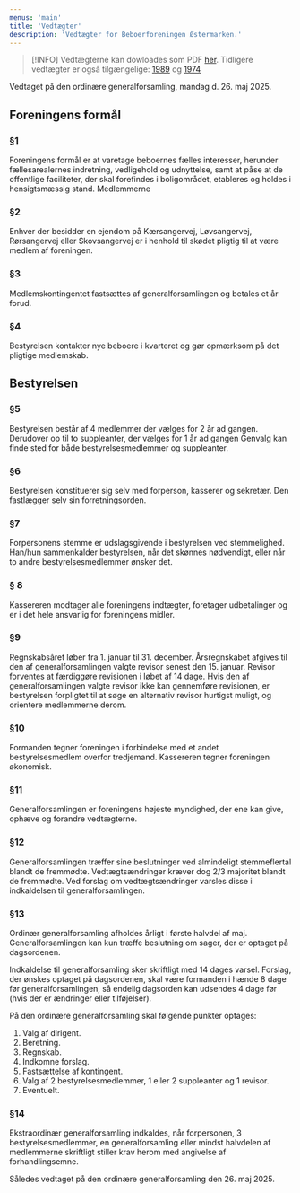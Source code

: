 ```yaml
---
menus: 'main'
title: 'Vedtægter'
description: 'Vedtægter for Beboerforeningen Østermarken.'
---
```


> [!INFO]
> Vedtægterne kan dowloades som PDF [her](BFO_vedtægter_2025.pdf).
> Tidligere vedtægter er også tilgængelige: [1989](BFO_vedtægter_1989.pdf) og [1974](BFO_vedtægter_1974.pdf)

Vedtaget på den ordinære generalforsamling, mandag d. 26. maj 2025.

## Foreningens formål

### §1

Foreningens formål er at varetage beboernes fælles interesser, herunder fællesarealernes indretning, vedligehold og udnyttelse, samt at påse at de offentlige faciliteter, der skal forefindes i boligområdet, etableres og holdes i hensigtsmæssig stand.
Medlemmerne

### §2

Enhver der besidder en ejendom på Kærsangervej, Løvsangervej, Rørsangervej eller Skovsangervej er i henhold til skødet pligtig til at være medlem af foreningen.

### §3

Medlemskontingentet fastsættes af generalforsamlingen og betales et år forud.

### §4

Bestyrelsen kontakter nye beboere i kvarteret og gør opmærksom på det pligtige medlemskab.

## Bestyrelsen

### §5

Bestyrelsen består af 4 medlemmer der vælges for 2 år ad gangen. Derudover op til to suppleanter, der vælges for 1 år ad gangen
Genvalg kan finde sted for både bestyrelsesmedlemmer og suppleanter.

### §6

Bestyrelsen konstituerer sig selv med forperson, kasserer og sekretær.
Den fastlægger selv sin forretningsorden.

### §7

Forpersonens stemme er udslagsgivende i bestyrelsen ved stemmelighed. Han/hun sammenkalder bestyrelsen, når det skønnes nødvendigt, eller når to andre bestyrelsesmedlemmer ønsker det.

### § 8

Kassereren modtager alle foreningens indtægter, foretager udbetalinger og er i det hele ansvarlig for foreningens midler.

### §9

Regnskabsåret løber fra 1. januar til 31. december. Årsregnskabet afgives til den af generalforsamlingen valgte revisor senest den 15. januar. Revisor forventes at færdiggøre revisionen i løbet af 14 dage. Hvis den af generalforsamlingen valgte revisor ikke kan gennemføre revisionen, er bestyrelsen forpligtet til at søge en alternativ revisor hurtigst muligt, og orientere medlemmerne derom.

### §10

Formanden tegner foreningen i forbindelse med et andet bestyrelsesmedlem overfor tredjemand. Kassereren tegner foreningen økonomisk.

### §11

Generalforsamlingen er foreningens højeste myndighed, der ene kan give, ophæve og forandre vedtægterne.

### §12

Generalforsamlingen træffer sine beslutninger ved almindeligt stemmeflertal blandt de fremmødte.
Vedtægtsændringer kræver dog 2/3 majoritet blandt de fremmødte. Ved forslag om vedtægtsændringer varsles disse i indkaldelsen til generalforsamlingen.

### §13

Ordinær generalforsamling afholdes årligt i første halvdel af maj. Generalforsamlingen kan kun træffe beslutning om sager, der er optaget på dagsordenen.

Indkaldelse til generalforsamling sker skriftligt med 14 dages varsel. Forslag, der ønskes optaget på dagsordenen, skal være formanden i hænde 8 dage før generalforsamlingen, så endelig dagsorden kan udsendes 4 dage før (hvis der er ændringer eller tilføjelser).

På den ordinære generalforsamling skal følgende punkter optages:

1. Valg af dirigent.
2. Beretning.
3. Regnskab.
4. Indkomne forslag.
5. Fastsættelse af kontingent.
6. Valg af 2 bestyrelsesmedlemmer, 1 eller 2 suppleanter og 1 revisor.
7. Eventuelt.

### §14

Ekstraordinær generalforsamling indkaldes, når forpersonen, 3 bestyrelsesmedlemmer, en generalforsamling eller mindst halvdelen af medlemmerne skriftligt stiller krav herom med angivelse af forhandlingsemne.

Således vedtaget på den ordinære generalforsamling den 26. maj 2025.
